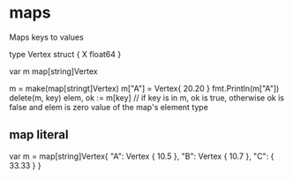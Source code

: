 # maps
Maps keys to values

type Vertex struct {
  X float64
}

var m map[string]Vertex

m = make(map[stringt]Vertex)
m["A"] = Vertex{ 20.20 }
fmt.Println(m["A"])
delete(m, key)
elem, ok := m[key]   // if key is in m, ok is true, otherwise ok is false and elem is zero value of the map's element type

## map literal
var m = map[string]Vertex{
  "A": Vertex { 10.5 },
  "B": Vertex { 10.7 },
  "C": { 33.33 }
}


